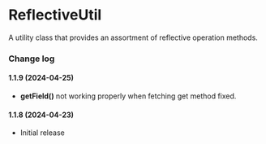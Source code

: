 # ReflectiveUtil
A utility class that provides an assortment of reflective operation methods.

### Change log

#### 1.1.9 (2024-04-25)
*	**getField()** not working properly when fetching get method fixed.

#### 1.1.8 (2024-04-23)
*	Initial release
